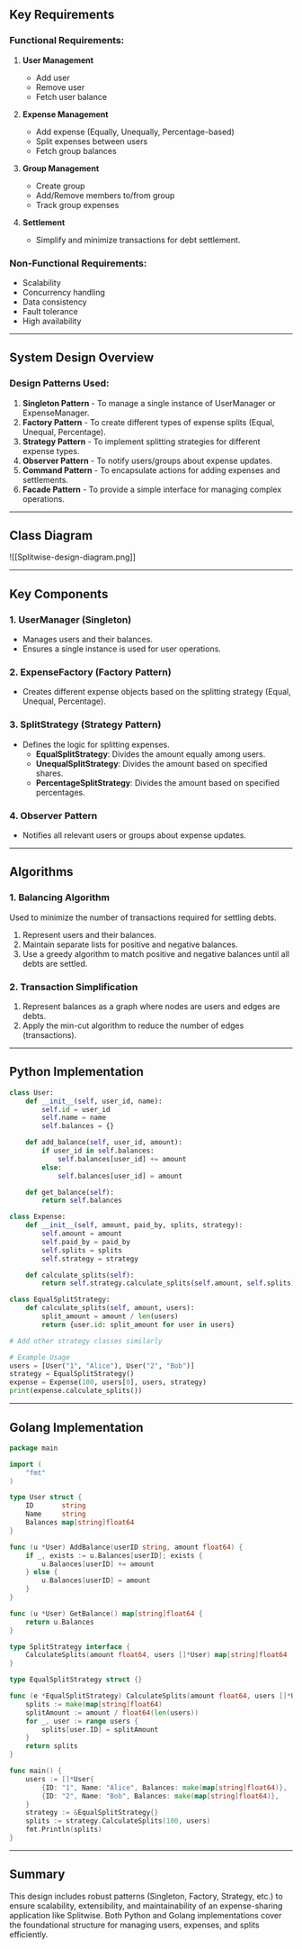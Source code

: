 ## Key Requirements

### Functional Requirements:

1. **User Management**
    - Add user
    - Remove user
    - Fetch user balance
    
1. **Expense Management**
    - Add expense (Equally, Unequally, Percentage-based)
    - Split expenses between users
    - Fetch group balances
    
1. **Group Management**
    - Create group
    - Add/Remove members to/from group
    - Track group expenses
    
1. **Settlement**
    - Simplify and minimize transactions for debt settlement.

### Non-Functional Requirements:

- Scalability
- Concurrency handling
- Data consistency
- Fault tolerance
- High availability

---

## System Design Overview

### Design Patterns Used:

1. **Singleton Pattern** - To manage a single instance of UserManager or ExpenseManager.
2. **Factory Pattern** - To create different types of expense splits (Equal, Unequal, Percentage).
3. **Strategy Pattern** - To implement splitting strategies for different expense types.
4. **Observer Pattern** - To notify users/groups about expense updates.
5. **Command Pattern** - To encapsulate actions for adding expenses and settlements.
6. **Facade Pattern** - To provide a simple interface for managing complex operations.

---

## Class Diagram

![[Splitwise-design-diagram.png]]

---

## Key Components

### 1. **UserManager** (Singleton)

- Manages users and their balances.
- Ensures a single instance is used for user operations.

### 2. **ExpenseFactory** (Factory Pattern)

- Creates different expense objects based on the splitting strategy (Equal, Unequal, Percentage).

### 3. **SplitStrategy** (Strategy Pattern)

- Defines the logic for splitting expenses.
    - **EqualSplitStrategy**: Divides the amount equally among users.
    - **UnequalSplitStrategy**: Divides the amount based on specified shares.
    - **PercentageSplitStrategy**: Divides the amount based on specified percentages.

### 4. **Observer Pattern**

- Notifies all relevant users or groups about expense updates.

---

## Algorithms

### 1. **Balancing Algorithm**

Used to minimize the number of transactions required for settling debts.

1. Represent users and their balances.
2. Maintain separate lists for positive and negative balances.
3. Use a greedy algorithm to match positive and negative balances until all debts are settled.

### 2. **Transaction Simplification**

1. Represent balances as a graph where nodes are users and edges are debts.
2. Apply the min-cut algorithm to reduce the number of edges (transactions).

---

## Python Implementation

```python
class User:
    def __init__(self, user_id, name):
        self.id = user_id
        self.name = name
        self.balances = {}

    def add_balance(self, user_id, amount):
        if user_id in self.balances:
            self.balances[user_id] += amount
        else:
            self.balances[user_id] = amount

    def get_balance(self):
        return self.balances

class Expense:
    def __init__(self, amount, paid_by, splits, strategy):
        self.amount = amount
        self.paid_by = paid_by
        self.splits = splits
        self.strategy = strategy

    def calculate_splits(self):
        return self.strategy.calculate_splits(self.amount, self.splits)

class EqualSplitStrategy:
    def calculate_splits(self, amount, users):
        split_amount = amount / len(users)
        return {user.id: split_amount for user in users}

# Add other strategy classes similarly

# Example Usage
users = [User("1", "Alice"), User("2", "Bob")]
strategy = EqualSplitStrategy()
expense = Expense(100, users[0], users, strategy)
print(expense.calculate_splits())
```

---

## Golang Implementation

```go
package main

import (
	"fmt"
)

type User struct {
	ID       string
	Name     string
	Balances map[string]float64
}

func (u *User) AddBalance(userID string, amount float64) {
	if _, exists := u.Balances[userID]; exists {
		u.Balances[userID] += amount
	} else {
		u.Balances[userID] = amount
	}
}

func (u *User) GetBalance() map[string]float64 {
	return u.Balances
}

type SplitStrategy interface {
	CalculateSplits(amount float64, users []*User) map[string]float64
}

type EqualSplitStrategy struct {}

func (e *EqualSplitStrategy) CalculateSplits(amount float64, users []*User) map[string]float64 {
	splits := make(map[string]float64)
	splitAmount := amount / float64(len(users))
	for _, user := range users {
		splits[user.ID] = splitAmount
	}
	return splits
}

func main() {
	users := []*User{
		{ID: "1", Name: "Alice", Balances: make(map[string]float64)},
		{ID: "2", Name: "Bob", Balances: make(map[string]float64)},
	}
	strategy := &EqualSplitStrategy{}
	splits := strategy.CalculateSplits(100, users)
	fmt.Println(splits)
}
```

---

## Summary

This design includes robust patterns (Singleton, Factory, Strategy, etc.) to ensure scalability, extensibility, and maintainability of an expense-sharing application like Splitwise. Both Python and Golang implementations cover the foundational structure for managing users, expenses, and splits efficiently.